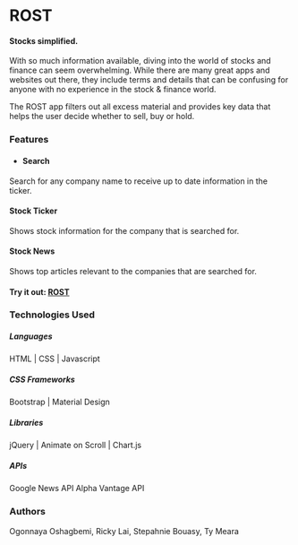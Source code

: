 # ROST
#### Stocks simplified.

With so much information available, diving into the world of stocks and finance can seem overwhelming. 
While there are many great apps and websites out there, they include terms and details that can be confusing for anyone with no experience in the stock & finance world. 

The ROST app filters out all excess material and provides key data that helps the user decide whether to sell, buy or hold.

### Features
* #### Search
Search for any company name to receive up to date information in the ticker.

#### Stock Ticker
Shows stock information for the company that is searched for.

#### Stock News
Shows top articles relevant to the companies that are searched for.

#### Try it out: [ROST](https://ogonnaya.github.io/rost/)

### Technologies Used
##### Languages
HTML | CSS | Javascript

##### CSS Frameworks
Bootstrap | Material Design

##### Libraries
jQuery | Animate on Scroll | Chart.js

##### APIs
Google News API
Alpha Vantage API

### Authors
Ogonnaya Oshagbemi, Ricky Lai, Stepahnie Bouasy, Ty Meara




